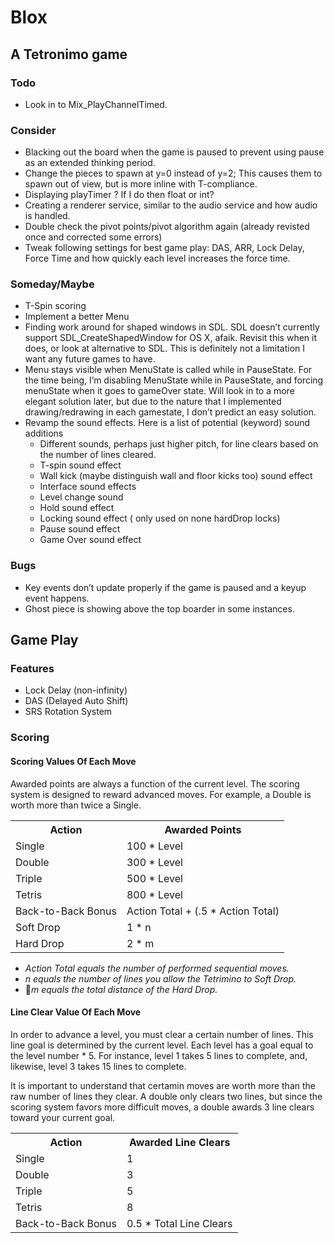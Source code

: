 # Blox
## A Tetronimo game

### Todo
* Look in to Mix_PlayChannelTimed.


### Consider
* Blacking out the board when the game is paused to prevent using pause as an extended thinking period.
* Change the pieces to spawn at y=0 instead of y=2; This causes them to spawn out of view, but is more inline with T-compliance. 
* Displaying playTimer ? If I do then float or int?
* Creating a renderer service, similar to the audio service and how audio is handled.
* Double check the pivot points/pivot algorithm again (already revisted once and corrected some errors)
* Tweak following settings for best game play: DAS, ARR, Lock Delay, Force Time and how quickly each level increases the force time.

### Someday/Maybe
* T-Spin scoring
* Implement a better Menu
* Finding work around for shaped windows in SDL. SDL doesn’t currently support SDL_CreateShapedWindow for OS X, afaik. Revisit this when it does, or look at alternative to SDL. This is definitely not a limitation I want any future games to have.
* Menu stays visible when MenuState is called while in PauseState. For the time being, I’m disabling MenuState while in PauseState, and forcing menuState when it goes to gameOver state. Will look in to a more elegant solution later, but due to the nature that I implemented drawing/redrawing in each gamestate, I don’t predict an easy solution.
* Revamp the sound effects. Here is a list of potential (keyword) sound additions
	* Different sounds, perhaps just higher pitch, for line clears based on the number of lines cleared.
	* T-spin sound effect
	* Wall kick (maybe distinguish wall and floor kicks too) sound effect
	* Interface sound effects
	* Level change sound
	* Hold sound effect
	* Locking sound effect ( only used on none hardDrop locks)
	* Pause sound effect
	* Game Over sound effect

### Bugs
* Key events don’t update properly if the game is paused and a keyup event happens.
* Ghost piece is showing above the top boarder in some instances.

## Game Play

### Features
* Lock Delay (non-infinity)
* DAS (Delayed Auto Shift)
* SRS Rotation System

### Scoring
#### Scoring Values Of Each Move

Awarded points are always a function of the current level. The scoring system is designed to reward advanced moves. For example, a Double is worth more than twice a Single.

<table>
	<tr>
		<th>Action</th><th>Awarded Points</th>
	</tr>
	<tr>
		<td>Single</td><td>100 * Level</td>
	</tr>
	<tr>
		<td>Double</td><td>300 * Level</td>
	</tr>
	<tr>
		<td>Triple</td><td>500 * Level</td>
	</tr>
	<tr>
		<td>Tetris</td><td>800 * Level</td>
	</tr>
	<tr>
		<td>Back-to-Back Bonus</td><td>Action Total + (.5 * Action Total)</td>
	</tr>
	<tr>
		<td>Soft Drop</td><td>1 * n</td>
	</tr>
	<tr>
		<td>Hard Drop</td><td> 2 * m</td>
	</tr>
</table>

* _Action Total equals the number of performed sequential moves._
* _n equals the number of lines you allow the Tetrimino to Soft Drop._
* _m equals the total distance of the Hard Drop._


#### Line Clear Value Of Each Move

In order to advance a level, you must clear a certain number of lines. This line goal is determined by the current level. Each level has a goal equal to the level number * 5. For instance, level 1 takes 5 lines to complete, and, likewise, level 3 takes 15 lines to complete.
	
It is important to understand that certamin moves are worth more than the raw number of lines they clear. A double only clears two lines, but since the scoring system favors more difficult moves, a double awards 3 line clears toward your current goal.

<table>
	<tr>
		<th>Action</th><th>Awarded Line Clears</th>
	</tr>
	<tr>
		<td>Single</td><td>1</td>
	</tr>
	<tr>
		<td>Double</td><td>3</td>
	</tr>
	<tr>	
		<td>Triple</td><td>5</td>
	</tr>
	<tr>	
		<td>Tetris</td><td>8</td>
	</tr>
	<tr>
		<td>Back-to-Back Bonus</td><td>0.5 * Total Line Clears</td>
	</tr>
</table>
			
